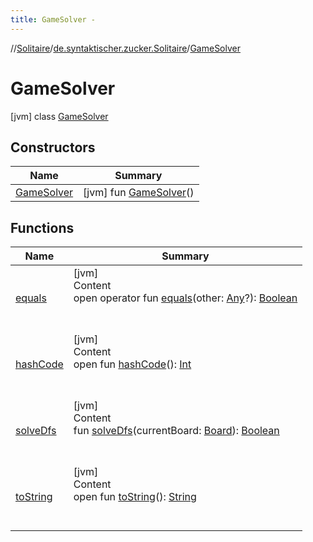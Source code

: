 ```yaml
---
title: GameSolver -
---
```

//[Solitaire](../../index.md)/[de.syntaktischer.zucker.Solitaire](../index.md)/[GameSolver](index.md)



# GameSolver  
 [jvm] class [GameSolver](index.md)   


## Constructors  
  
|  Name|  Summary| 
|---|---|
| <a name="de.syntaktischer.zucker.Solitaire/GameSolver/GameSolver/#/PointingToDeclaration/"></a>[GameSolver](-game-solver.md)| <a name="de.syntaktischer.zucker.Solitaire/GameSolver/GameSolver/#/PointingToDeclaration/"></a> [jvm] fun [GameSolver](-game-solver.md)()   <br>


## Functions  
  
|  Name|  Summary| 
|---|---|
| <a name="kotlin/Any/equals/#kotlin.Any?/PointingToDeclaration/"></a>[equals](../-undoable-command/index.md#%5Bkotlin%2FAny%2Fequals%2F%23kotlin.Any%3F%2FPointingToDeclaration%2F%5D%2FFunctions%2F-850997695)| <a name="kotlin/Any/equals/#kotlin.Any?/PointingToDeclaration/"></a>[jvm]  <br>Content  <br>open operator fun [equals](../-undoable-command/index.md#%5Bkotlin%2FAny%2Fequals%2F%23kotlin.Any%3F%2FPointingToDeclaration%2F%5D%2FFunctions%2F-850997695)(other: [Any](https://kotlinlang.org/api/latest/jvm/stdlib/kotlin/-any/index.html)?): [Boolean](https://kotlinlang.org/api/latest/jvm/stdlib/kotlin/-boolean/index.html)  <br><br><br>
| <a name="kotlin/Any/hashCode/#/PointingToDeclaration/"></a>[hashCode](../-undoable-command/index.md#%5Bkotlin%2FAny%2FhashCode%2F%23%2FPointingToDeclaration%2F%5D%2FFunctions%2F-850997695)| <a name="kotlin/Any/hashCode/#/PointingToDeclaration/"></a>[jvm]  <br>Content  <br>open fun [hashCode](../-undoable-command/index.md#%5Bkotlin%2FAny%2FhashCode%2F%23%2FPointingToDeclaration%2F%5D%2FFunctions%2F-850997695)(): [Int](https://kotlinlang.org/api/latest/jvm/stdlib/kotlin/-int/index.html)  <br><br><br>
| <a name="de.syntaktischer.zucker.Solitaire/GameSolver/solveDfs/#de.syntaktischer.zucker.Solitaire.Board/PointingToDeclaration/"></a>[solveDfs](solve-dfs.md)| <a name="de.syntaktischer.zucker.Solitaire/GameSolver/solveDfs/#de.syntaktischer.zucker.Solitaire.Board/PointingToDeclaration/"></a>[jvm]  <br>Content  <br>fun [solveDfs](solve-dfs.md)(currentBoard: [Board](../-board/index.md)): [Boolean](https://kotlinlang.org/api/latest/jvm/stdlib/kotlin/-boolean/index.html)  <br><br><br>
| <a name="kotlin/Any/toString/#/PointingToDeclaration/"></a>[toString](../-undoable-command/index.md#%5Bkotlin%2FAny%2FtoString%2F%23%2FPointingToDeclaration%2F%5D%2FFunctions%2F-850997695)| <a name="kotlin/Any/toString/#/PointingToDeclaration/"></a>[jvm]  <br>Content  <br>open fun [toString](../-undoable-command/index.md#%5Bkotlin%2FAny%2FtoString%2F%23%2FPointingToDeclaration%2F%5D%2FFunctions%2F-850997695)(): [String](https://kotlinlang.org/api/latest/jvm/stdlib/kotlin/-string/index.html)  <br><br><br>

